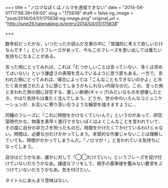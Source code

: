 +++
title = "ノロマなぼくはノルマを達成できない"
date = "2014-04-01T17:58:38+09:00"
slug = "175838"
draft = false
og_image = "post/2014/04/01/175838-og-image.png"
original_url = "http://june29.hatenablog.jp/entry/2014/04/01/175838"

+++

<p>数年前だったかな、いつだったか読んだ文章の中に「常識的に考えて欲しいだけなんです！」というフレーズがあって、今もこのフレーズを思い出しては重たい気持ちになることがある。</p>
<p>言った側にとってみれば、これは「むつかしいことは言っていない、多くは求めてはいない」という謙虚さの表現を含んでいるように思う節もある。一方で、言われた側にとってみれば、場合によっては「こんなこともできないのかよ」と冷たく突き放されたように感じてしまうかもしれない内容なのだ。この、言った側と言われた側の間に存在する、激しい断絶(ギャップ)みたいなものを想像したとき、やはり気持ちは重たく沈んでしまう。どうか、世の中のいろんなコミュニケーションが、お互いに寄り添い合うような輪郭を描きますように…</p>
<p>同種のフレーズに「これに時間をかけなくていいんで」というのがあって、研究室時代かな、物事を素早く進行できないぼくはよくこんなことを言われていて、その度に自分の非力さを呪ったものだ。時間をかけたくてかけているわけじゃない。時間は、必要な分だけかかってしまう。本質的な作業じゃないことは理解していても、時間がかかってしまうんだ。「ノロマが！」と言われている気持ちになってしまう。</p>
<p>自分はどうかなあ、誰かに対して「◯◯だけでいい」というフレーズを投げ付けていないだろうかなあ。謙虚なフリをして、相手の基準値を鑑みない要求をぶつけていないだろうかなあ。気を付けたい。</p>
<p>タイトルにあんまり意味はない。</p>